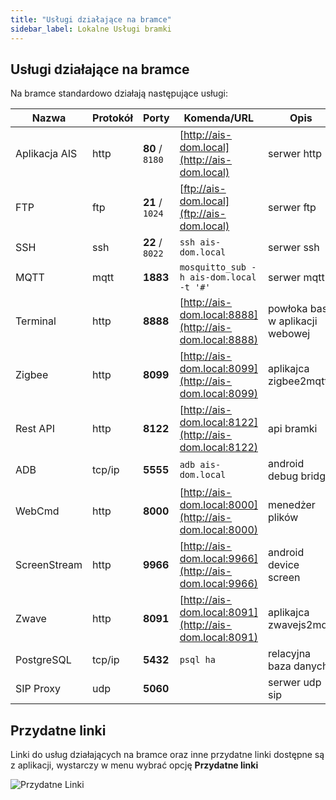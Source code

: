 ```yaml
---
title: "Usługi działające na bramce"
sidebar_label: Lokalne Usługi bramki
---
```


## Usługi działające na bramce

Na bramce standardowo działają następujące usługi:

| Nazwa         | Protokół | Porty           | Komenda/URL                                            | Opis                             | Bramka                                                                                    |
| ------------- | -------- | --------------- | ------------------------------------------------------ | -------------------------------- | ----------------------------------------------------------------------------------------- |
| Aplikacja AIS | http     | **80** / `8180` | [http://ais-dom.local](http://ais-dom.local)           | serwer http                      |     |
| FTP           | ftp      | **21** / `1024` | [ftp://ais-dom.local](ftp://ais-dom.local)             | serwer ftp                       |     |
| SSH           | ssh      | **22** / `8022` | `ssh ais-dom.local`                                    | serwer ssh                       |     |
| MQTT          | mqtt     | **1883**        | `mosquitto_sub -h ais-dom.local -t '#'`                | serwer mqtt                      |     |
| Terminal      | http     | **8888**        | [http://ais-dom.local:8888](http://ais-dom.local:8888) | powłoka bash w aplikacji webowej |     |
| Zigbee        | http     | **8099**        | [http://ais-dom.local:8099](http://ais-dom.local:8099) | aplikajca zigbee2mqtt            |     |
| Rest API      | http     | **8122**        | [http://ais-dom.local:8122](http://ais-dom.local:8122) | api bramki                       |     |
| ADB           | tcp/ip   | **5555**        | `adb ais-dom.local`                                    | android debug bridge             |     |
| WebCmd           | http  | **8000**  |[http://ais-dom.local:8000](http://ais-dom.local:8000)                                   | menedżer plików            | 
| ScreenStream           | http  | **9966**  |[http://ais-dom.local:9966](http://ais-dom.local:9966)                                   | android device screen             |    |
| Zwave         | http     | **8091**        | [http://ais-dom.local:8091](http://ais-dom.local:8091) | aplikajca zwavejs2mqtt           |   |
| PostgreSQL    | tcp/ip   | **5432**        | `psql ha`                                              | relacyjna baza danych            |  |
| SIP Proxy     | udp      | **5060**        |                                                        | serwer udp sip                   |  |

## Przydatne linki

Linki do usług działających na bramce oraz inne przydatne linki dostępne są z aplikacji, wystarczy w menu wybrać opcję **Przydatne linki**

![Przydatne Linki](/img/en/bramka/ais_gate_links.png)

